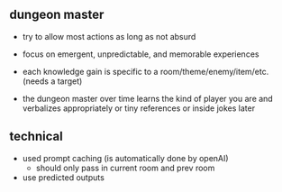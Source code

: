 ## dungeon master

- try to allow most actions as long as not absurd
- focus on emergent, unpredictable, and memorable experiences

- each knowledge gain is specific to a room/theme/enemy/item/etc. (needs a target)

- the dungeon master over time learns the kind of player you are and verbalizes appropriately or tiny references or inside jokes later

## technical

- used prompt caching (is automatically done by openAI)
  - should only pass in current room and prev room
- use predicted outputs
